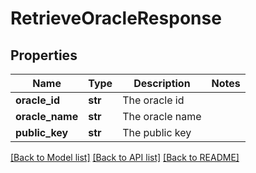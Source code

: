 # RetrieveOracleResponse

## Properties
Name | Type | Description | Notes
------------ | ------------- | ------------- | -------------
**oracle_id** | **str** | The oracle id | 
**oracle_name** | **str** | The oracle name | 
**public_key** | **str** | The public key | 

[[Back to Model list]](../README.md#documentation-for-models) [[Back to API list]](../README.md#documentation-for-api-endpoints) [[Back to README]](../README.md)

